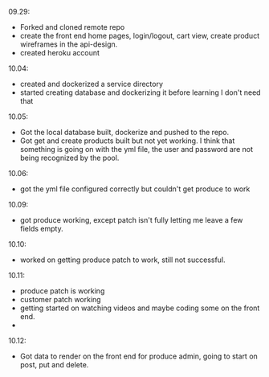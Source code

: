09.29:

* Forked and cloned remote repo
* create the front end home pages, login/logout, cart view, create product wireframes in the api-design.
* created heroku account

10.04:
* created and dockerized a service directory
* started creating database and dockerizing it before learning I don't need that

10.05:
* Got the local database built, dockerize and pushed to the repo.
* Got get and create products built but not yet working. I think that something is going on with the yml file, the user and password are not being recognized by the pool.

10.06:
* got the yml file configured correctly but couldn't get produce to work

10.09:
* got produce working, except patch isn't fully letting me leave a few fields empty.

10.10: 
* worked on getting produce patch to work, still not successful.

10.11:
* produce patch is working
* customer patch  working
* getting started on watching videos and  maybe coding some on the front end.
* 
10.12:
* Got data to render on the front end for produce admin, going to start on post, put and delete.